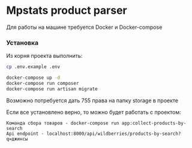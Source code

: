 # Mpstats product parser

Для работы на машине требуется Docker и Docker-compose

### Установка
Из корня проекта выполнить:
```sh
cp .env.example .env

docker-compose up -d
docker-compose run composer
docker-compose run artisan migrate

```
Возможно потребуется дать 755 права на папку storage в проекте

Если все установлено верно, то можно будет работать с проектом:
```
Команда сбора товаров - docker-compose run app:collect-products-by-search
Api endpoint - localhost:8000/api/wildberries/products-by-search?q=джинсы
```
